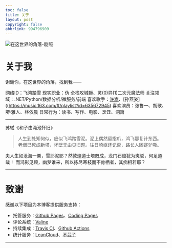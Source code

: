 ```yaml
---
toc: false
title: 关于
layout: post
copyright: false
abbrlink: 994796909
---
```

![在这世界的角落-剧照](https://i.loli.net/2020/02/25/S8knQoPDYct9jHq.jpg)

# 关于我
谢谢你，在这世界的角落，找到我——

网络ID：飞鸿踏雪
现实职业：伪·全栈攻城狮、灵(0)异(1)二次元魔法师
关注领域：.NET/Python/数据分析/微服务/前端
喜欢歌手：[许嵩](https://music.163.com/#/playlist?id=806720729)、[孙燕姿]((https://music.163.com/#/playlist?id=635672945)
喜欢演员：张鲁一、胡歌、堺·雅人、林依晨
日常行为：读书、写作、电影、烹饪、洞箫

****

苏轼 ·《和子由渑池怀旧》
> 人生到处知何似，应似飞鸿踏雪泥。泥上偶然留指爪，鸿飞那复计东西。
> 老僧已死成新塔，坏壁无由见旧题。往日崎岖还记否，路长人困蹇驴嘶。

夫人生如沧海一粟，雪耶泥耶？然敦煌道士塔既成，龙门石窟犹为斑驳，何足道哉！
而鸿影见顾，幽梦谁来，所以拣尽寒枝而不肯栖者，其痴相若耶？

****

# 致谢
感谢以下项目为本博客提供服务支持：
- 托管服务：[Github Pages](https://pages.github.com)、[Coding Pages](https://coding.net/help/doc/pages/creating-pages.html)
- 评论系统：[Valine](https://valine.js.org/)
- 持续集成：[Travis CI](https://travis-ci.org/)、[Github Actions](https://github.com/actions/starter-workflows)
- 统计服务：[LeanCloud](https://leancloud.cn/)、[不蒜子](http://busuanzi.ibruce.info/)

****
